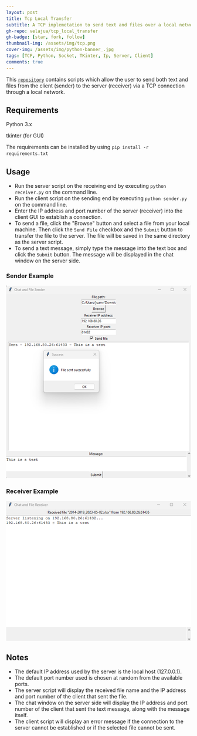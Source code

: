 ```yaml
---
layout: post
title: Tcp Local Transfer
subtitle: A TCP implemetation to send text and files over a local network.
gh-repo: velajua/tcp_local_transfer
gh-badge: [star, fork, follow]
thumbnail-img: /assets/img/tcp.png
cover-img: /assets/img/python-banner_.jpg
tags: [TCP, Python, Socket, TKinter, Ip, Server, Client]
comments: true
---
```


This [`repository`](https://github.com/velajua/tcp_local_transfer) contains scripts which allow the user to send both text and files from the client (sender) to the server (receiver) via a TCP connection through a local network.

## Requirements

Python 3.x

tkinter (for GUI)

The requirements can be installed by using `pip install -r requirements.txt`

## Usage
- Run the server script on the receiving end by executing `python receiver.py` on the command line.
- Run the client script on the sending end by executing `python sender.py` on the command line.
- Enter the IP address and port number of the server (receiver) into the client GUI to establish a connection.
- To send a file, click the "Browse" button and select a file from your local machine. Then click the `Send File` checkbox and the `Submit` button to transfer the file to the server. The file will be saved in the same directory as the server script.
- To send a text message, simply type the message into the text box and click the `Submit` button. The message will be displayed in the chat window on the server side.

### Sender Example

![sender](/assets/img/sender.png)

### Receiver Example

![receiver](/assets/img/receiver.png)

## Notes
- The default IP address used by the server is the local host (127.0.0.1).
- The default port number used is chosen at random from the available ports.
- The server script will display the received file name and the IP address and port number of the client that sent the file.
- The chat window on the server side will display the IP address and port number of the client that sent the text message, along with the message itself.
- The client script will display an error message if the connection to the server cannot be established or if the selected file cannot be sent.
